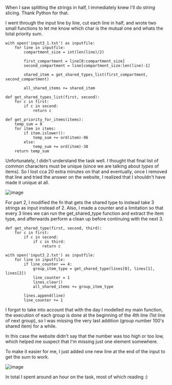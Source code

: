 When I saw splitting the strings in half, I immediately knew I'll do string slicing. Thank Python for that.

I went through the input line by line, cut each line in half, and wrote two small functions to let me know which char is the mutual one and whats the total priority sum.

```
with open('input3_1.txt') as inputfile:
    for line in inputfile:
        compartment_size = int(len(line)/2)

        first_compartment = line[0:compartment_size]
        second_compartment = line[compartment_size:len(line)-1]

        shared_item = get_shared_types_list(first_compartment, second_compartment)

        all_shared_items += shared_item
```

```
def get_shared_types_list(first, second):
    for c in first:
        if c in second:
            return c
            
def get_priority_for_items(items):
    temp_sum = 0
    for item in items:
        if item.islower():
            temp_sum += ord(item)-96
        else:
            temp_sum += ord(item)-38
    return temp_sum
```

Unfortunately, I didn't understand the task well. I thought that final list of common characters must be unique (since we are talking about *types* of items). So I lost cca 20 extra minutes on that and eventually, once I removed that line and tried the answer on the website, I realized that I shouldn't have made it unique at all.

![image](https://user-images.githubusercontent.com/19854557/205462629-101b20e3-23f8-4df8-a544-91672abea3fd.png)

For part 2, I modified the fn that gets the shared type to instead take 3 strings as input instead of 2. Also, I made a counter and a limitation so that every 3 lines we can run the get_shared_type function and extract the item type, and afterwards perform a clean up before continuing with the next 3.

```
def get_shared_type(first, second, third):
    for c in first:
        if c in second:
            if c in third:
                return c
```

```
with open('input3_2.txt') as inputfile:
    for line in inputfile:
        if line_counter == 4:
            group_item_type = get_shared_type(lines[0], lines[1], lines[2])
            line_counter = 1
            lines.clear()
            all_shared_items += group_item_type

        lines.append(line)
        line_counter += 1
```

I forgot to take into account that with the day I modelled my main function, the execution of each group is done at the beginning of the 4th line (1st line of next group), so I was missing the very last addition (group number 100's shared item) for a while. 

In this case the website didn't say that the number was too high or too low, which helped me suspect that I'm missing just one element somewhere.

To make it easier for me, I just added one new line at the end of the input to get the sum to work.

![image](https://user-images.githubusercontent.com/19854557/205462675-050c4cd0-066e-4fe8-ab04-39db33942b16.png)

In total I spent around an hour on the task, most of which reading :)
